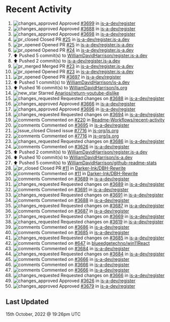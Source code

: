 # Recent Activity

<!--RECENT_ACTIVITY:start-->
1. ![changes_approved](https://cdn.jsdelivr.net/gh/Readme-Workflows/Readme-Icons@main/icons/octicons/ApprovedChanges.svg) Approved [#3699](https://github.com/is-a-dev/register/pull/3699#pullrequestreview-1143148754) in [is-a-dev/register](https://github.com/is-a-dev/register)
2. ![changes_approved](https://cdn.jsdelivr.net/gh/Readme-Workflows/Readme-Icons@main/icons/octicons/ApprovedChanges.svg) Approved [#3688](https://github.com/is-a-dev/register/pull/3688#pullrequestreview-1143146893) in [is-a-dev/register](https://github.com/is-a-dev/register)
3. ![changes_approved](https://cdn.jsdelivr.net/gh/Readme-Workflows/Readme-Icons@main/icons/octicons/ApprovedChanges.svg) Approved [#3698](https://github.com/is-a-dev/register/pull/3698#pullrequestreview-1143146620) in [is-a-dev/register](https://github.com/is-a-dev/register)
4. ![pr_closed](https://cdn.jsdelivr.net/gh/Readme-Workflows/Readme-Icons@main/icons/octicons/PullRequestClosed.svg) Closed PR [#25](https://github.com/is-a-dev/register.is-a.dev/pull/25) in [is-a-dev/register.is-a.dev](https://github.com/is-a-dev/register.is-a.dev)
5. ![pr_opened](https://cdn.jsdelivr.net/gh/Readme-Workflows/Readme-Icons@main/icons/octicons/PullRequestOpened.svg) Opened PR [#25](https://github.com/is-a-dev/register.is-a.dev/pull/25) in [is-a-dev/register.is-a.dev](https://github.com/is-a-dev/register.is-a.dev)
6. ![pr_opened](https://cdn.jsdelivr.net/gh/Readme-Workflows/Readme-Icons@main/icons/octicons/PullRequestOpened.svg) Opened PR [#24](https://github.com/is-a-dev/register.is-a.dev/pull/24) in [is-a-dev/register.is-a.dev](https://github.com/is-a-dev/register.is-a.dev)
7. ⬆️ Pushed 5 commit(s) to [WilliamDavidHarrison/register.is-a.dev](https://github.com/WilliamDavidHarrison/register.is-a.dev)
8. ⬆️ Pushed 2 commit(s) to [is-a-dev/register.is-a.dev](https://github.com/is-a-dev/register.is-a.dev)
9. ![pr_merged](https://cdn.jsdelivr.net/gh/Readme-Workflows/Readme-Icons@main/icons/octicons/PullRequestMerged.svg) Merged PR [#23](https://github.com/is-a-dev/register.is-a.dev/pull/23) in [is-a-dev/register.is-a.dev](https://github.com/is-a-dev/register.is-a.dev)
10. ![pr_opened](https://cdn.jsdelivr.net/gh/Readme-Workflows/Readme-Icons@main/icons/octicons/PullRequestOpened.svg) Opened PR [#23](https://github.com/is-a-dev/register.is-a.dev/pull/23) in [is-a-dev/register.is-a.dev](https://github.com/is-a-dev/register.is-a.dev)
11. ![pr_opened](https://cdn.jsdelivr.net/gh/Readme-Workflows/Readme-Icons@main/icons/octicons/PullRequestOpened.svg) Opened PR [#3697](https://github.com/is-a-dev/register/pull/3697) in [is-a-dev/register](https://github.com/is-a-dev/register)
12. ⬆️ Pushed 1 commit(s) to [WilliamDavidHarrison/is-a.dev](https://github.com/WilliamDavidHarrison/is-a.dev)
13. ⬆️ Pushed 16 commit(s) to [WilliamDavidHarrison/js.org](https://github.com/WilliamDavidHarrison/js.org)
14. ![new_star](https://cdn.jsdelivr.net/gh/Readme-Workflows/Readme-Icons@main/icons/octicons/StarredRepositoryYellow.svg) Starred [Anarios/return-youtube-dislike](https://github.com/Anarios/return-youtube-dislike)
15. ![changes_requested](https://cdn.jsdelivr.net/gh/Readme-Workflows/Readme-Icons@main/icons/octicons/RequestedChanges.svg) Requested changes on [#3688](https://github.com/is-a-dev/register/pull/3688#pullrequestreview-1143135812) in [is-a-dev/register](https://github.com/is-a-dev/register)
16. ![changes_approved](https://cdn.jsdelivr.net/gh/Readme-Workflows/Readme-Icons@main/icons/octicons/ApprovedChanges.svg) Approved [#3666](https://github.com/is-a-dev/register/pull/3666#pullrequestreview-1143135713) in [is-a-dev/register](https://github.com/is-a-dev/register)
17. ![changes_approved](https://cdn.jsdelivr.net/gh/Readme-Workflows/Readme-Icons@main/icons/octicons/ApprovedChanges.svg) Approved [#3696](https://github.com/is-a-dev/register/pull/3696#pullrequestreview-1143135631) in [is-a-dev/register](https://github.com/is-a-dev/register)
18. ![changes_requested](https://cdn.jsdelivr.net/gh/Readme-Workflows/Readme-Icons@main/icons/octicons/RequestedChanges.svg) Requested changes on [#3694](https://github.com/is-a-dev/register/pull/3694#pullrequestreview-1143134682) in [is-a-dev/register](https://github.com/is-a-dev/register)
19. ![comments](https://cdn.jsdelivr.net/gh/Readme-Workflows/Readme-Icons@main/icons/octicons/Comment.svg) Commented on [#220](https://github.com/Readme-Workflows/recent-activity/issues/220#issuecomment-1279650029) in [Readme-Workflows/recent-activity](https://github.com/Readme-Workflows/recent-activity)
20. ![comments](https://cdn.jsdelivr.net/gh/Readme-Workflows/Readme-Icons@main/icons/octicons/Comment.svg) Commented on [#3695](https://github.com/is-a-dev/register/issues/3695#issuecomment-1279649994) in [is-a-dev/register](https://github.com/is-a-dev/register)
21. ![issue_closed](https://cdn.jsdelivr.net/gh/Readme-Workflows/Readme-Icons@main/icons/octicons/IssueClosed.svg) Closed issue [#7716](https://github.com/js-org/js.org/issues/7716) in [js-org/js.org](https://github.com/js-org/js.org)
22. ![comments](https://cdn.jsdelivr.net/gh/Readme-Workflows/Readme-Icons@main/icons/octicons/Comment.svg) Commented on [#7716](https://github.com/js-org/js.org/issues/7716#issuecomment-1279649927) in [js-org/js.org](https://github.com/js-org/js.org)
23. ![changes_requested](https://cdn.jsdelivr.net/gh/Readme-Workflows/Readme-Icons@main/icons/octicons/RequestedChanges.svg) Requested changes on [#3686](https://github.com/is-a-dev/register/pull/3686#pullrequestreview-1141996614) in [is-a-dev/register](https://github.com/is-a-dev/register)
24. ![comments](https://cdn.jsdelivr.net/gh/Readme-Workflows/Readme-Icons@main/icons/octicons/Comment.svg) Commented on [#3626](https://github.com/is-a-dev/register/pull/3626#issuecomment-1278489343) in [is-a-dev/register](https://github.com/is-a-dev/register)
25. ⬆️ Pushed 2 commit(s) to [WilliamDavidHarrison/register.is-a.dev](https://github.com/WilliamDavidHarrison/register.is-a.dev)
26. ⬆️ Pushed 10 commit(s) to [WilliamDavidHarrison/is-a.dev](https://github.com/WilliamDavidHarrison/is-a.dev)
27. ⬆️ Pushed 5 commit(s) to [WilliamDavidHarrison/github-readme-stats](https://github.com/WilliamDavidHarrison/github-readme-stats)
28. ![pr_closed](https://cdn.jsdelivr.net/gh/Readme-Workflows/Readme-Icons@main/icons/octicons/PullRequestClosed.svg) Closed PR [#11](https://github.com/Darker-Ink/DBH-Rewrite/pull/11) in [Darker-Ink/DBH-Rewrite](https://github.com/Darker-Ink/DBH-Rewrite)
29. ![comments](https://cdn.jsdelivr.net/gh/Readme-Workflows/Readme-Icons@main/icons/octicons/Comment.svg) Commented on [#11](https://github.com/Darker-Ink/DBH-Rewrite/pull/11#issuecomment-1278487166) in [Darker-Ink/DBH-Rewrite](https://github.com/Darker-Ink/DBH-Rewrite)
30. ![comments](https://cdn.jsdelivr.net/gh/Readme-Workflows/Readme-Icons@main/icons/octicons/Comment.svg) Commented on [#3689](https://github.com/is-a-dev/register/pull/3689#discussion_r995235680) in [is-a-dev/register](https://github.com/is-a-dev/register)
31. ![changes_requested](https://cdn.jsdelivr.net/gh/Readme-Workflows/Readme-Icons@main/icons/octicons/RequestedChanges.svg) Requested changes on [#3689](https://github.com/is-a-dev/register/pull/3689#pullrequestreview-1141666979) in [is-a-dev/register](https://github.com/is-a-dev/register)
32. ![comments](https://cdn.jsdelivr.net/gh/Readme-Workflows/Readme-Icons@main/icons/octicons/Comment.svg) Commented on [#3691](https://github.com/is-a-dev/register/pull/3691#discussion_r995235545) in [is-a-dev/register](https://github.com/is-a-dev/register)
33. ![changes_requested](https://cdn.jsdelivr.net/gh/Readme-Workflows/Readme-Icons@main/icons/octicons/RequestedChanges.svg) Requested changes on [#3691](https://github.com/is-a-dev/register/pull/3691#pullrequestreview-1141666803) in [is-a-dev/register](https://github.com/is-a-dev/register)
34. ![comments](https://cdn.jsdelivr.net/gh/Readme-Workflows/Readme-Icons@main/icons/octicons/Comment.svg) Commented on [#3688](https://github.com/is-a-dev/register/pull/3688#discussion_r995235170) in [is-a-dev/register](https://github.com/is-a-dev/register)
35. ![changes_requested](https://cdn.jsdelivr.net/gh/Readme-Workflows/Readme-Icons@main/icons/octicons/RequestedChanges.svg) Requested changes on [#3687](https://github.com/is-a-dev/register/pull/3687#pullrequestreview-1141665768) in [is-a-dev/register](https://github.com/is-a-dev/register)
36. ![comments](https://cdn.jsdelivr.net/gh/Readme-Workflows/Readme-Icons@main/icons/octicons/Comment.svg) Commented on [#3687](https://github.com/is-a-dev/register/pull/3687#discussion_r995234835) in [is-a-dev/register](https://github.com/is-a-dev/register)
37. ![changes_requested](https://cdn.jsdelivr.net/gh/Readme-Workflows/Readme-Icons@main/icons/octicons/RequestedChanges.svg) Requested changes on [#3669](https://github.com/is-a-dev/register/pull/3669#pullrequestreview-1141665096) in [is-a-dev/register](https://github.com/is-a-dev/register)
38. ![changes_requested](https://cdn.jsdelivr.net/gh/Readme-Workflows/Readme-Icons@main/icons/octicons/RequestedChanges.svg) Requested changes on [#3619](https://github.com/is-a-dev/register/pull/3619#pullrequestreview-1141664716) in [is-a-dev/register](https://github.com/is-a-dev/register)
39. ![comments](https://cdn.jsdelivr.net/gh/Readme-Workflows/Readme-Icons@main/icons/octicons/Comment.svg) Commented on [#3686](https://github.com/is-a-dev/register/pull/3686#discussion_r995233641) in [is-a-dev/register](https://github.com/is-a-dev/register)
40. ![comments](https://cdn.jsdelivr.net/gh/Readme-Workflows/Readme-Icons@main/icons/octicons/Comment.svg) Commented on [#3685](https://github.com/is-a-dev/register/pull/3685#discussion_r995233418) in [is-a-dev/register](https://github.com/is-a-dev/register)
41. ![changes_requested](https://cdn.jsdelivr.net/gh/Readme-Workflows/Readme-Icons@main/icons/octicons/RequestedChanges.svg) Requested changes on [#3685](https://github.com/is-a-dev/register/pull/3685#pullrequestreview-1141663866) in [is-a-dev/register](https://github.com/is-a-dev/register)
42. ![comments](https://cdn.jsdelivr.net/gh/Readme-Workflows/Readme-Icons@main/icons/octicons/Comment.svg) Commented on [#647](https://github.com/blueedgetechno/win11React/issues/647#issuecomment-1278328851) in [blueedgetechno/win11React](https://github.com/blueedgetechno/win11React)
43. ![comments](https://cdn.jsdelivr.net/gh/Readme-Workflows/Readme-Icons@main/icons/octicons/Comment.svg) Commented on [#3684](https://github.com/is-a-dev/register/pull/3684#discussion_r995233078) in [is-a-dev/register](https://github.com/is-a-dev/register)
44. ![changes_requested](https://cdn.jsdelivr.net/gh/Readme-Workflows/Readme-Icons@main/icons/octicons/RequestedChanges.svg) Requested changes on [#3684](https://github.com/is-a-dev/register/pull/3684#pullrequestreview-1141663456) in [is-a-dev/register](https://github.com/is-a-dev/register)
45. ![comments](https://cdn.jsdelivr.net/gh/Readme-Workflows/Readme-Icons@main/icons/octicons/Comment.svg) Commented on [#3666](https://github.com/is-a-dev/register/pull/3666#discussion_r995230708) in [is-a-dev/register](https://github.com/is-a-dev/register)
46. ![comments](https://cdn.jsdelivr.net/gh/Readme-Workflows/Readme-Icons@main/icons/octicons/Comment.svg) Commented on [#3666](https://github.com/is-a-dev/register/pull/3666#discussion_r995230682) in [is-a-dev/register](https://github.com/is-a-dev/register)
47. ![comments](https://cdn.jsdelivr.net/gh/Readme-Workflows/Readme-Icons@main/icons/octicons/Comment.svg) Commented on [#3666](https://github.com/is-a-dev/register/pull/3666#discussion_r995230659) in [is-a-dev/register](https://github.com/is-a-dev/register)
48. ![changes_requested](https://cdn.jsdelivr.net/gh/Readme-Workflows/Readme-Icons@main/icons/octicons/RequestedChanges.svg) Requested changes on [#3666](https://github.com/is-a-dev/register/pull/3666#pullrequestreview-1141660277) in [is-a-dev/register](https://github.com/is-a-dev/register)
49. ![changes_approved](https://cdn.jsdelivr.net/gh/Readme-Workflows/Readme-Icons@main/icons/octicons/ApprovedChanges.svg) Approved [#3626](https://github.com/is-a-dev/register/pull/3626#pullrequestreview-1141659885) in [is-a-dev/register](https://github.com/is-a-dev/register)
50. ![changes_approved](https://cdn.jsdelivr.net/gh/Readme-Workflows/Readme-Icons@main/icons/octicons/ApprovedChanges.svg) Approved [#3679](https://github.com/is-a-dev/register/pull/3679#pullrequestreview-1141659658) in [is-a-dev/register](https://github.com/is-a-dev/register)
<!--RECENT_ACTIVITY:end-->

## Last Updated
<!--RECENT_ACTIVITY:last_update-->
15th October, 2022 @ 19:26pm UTC
<!--RECENT_ACTIVITY:last_update_end-->
